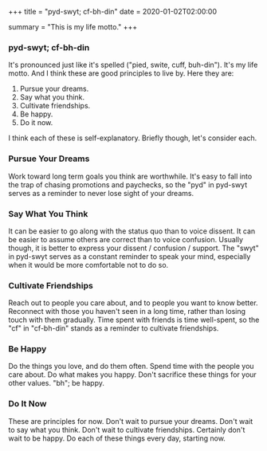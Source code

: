 +++
title = "pyd-swyt; cf-bh-din"
date = 2020-01-02T02:00:00

summary = "This is my life motto."
+++

### pyd-swyt; cf-bh-din

It's pronounced just like it's spelled ("pied, swite, cuff, buh-din"). It's my life motto.
And I think these are good principles to live by. Here they are:

1. Pursue your dreams.
1. Say what you think.
1. Cultivate friendships.
1. Be happy.
1. Do it now.

I think each of these is self-explanatory. Briefly though, let's consider each.

### Pursue Your Dreams

Work toward long term goals you think are worthwhile.
It's easy to fall into the trap of chasing promotions and paychecks, so the "pyd" in pyd-swyt serves as a reminder to never lose sight of your dreams.

### Say What You Think

It can be easier to go along with the status quo than to voice dissent.
It can be easier to assume others are correct than to voice confusion.
Usually though, it is better to express your dissent / confusion / support.
The "swyt" in pyd-swyt serves as a constant reminder to speak your mind, especially when it would be more comfortable not to do so.

### Cultivate Friendships

Reach out to people you care about, and to people you want to know better.
Reconnect with those you haven't seen in a long time, rather than losing touch with them gradually.
Time spent with friends is time well-spent, so the "cf" in "cf-bh-din" stands as a reminder to cultivate friendships.

### Be Happy

Do the things you love, and do them often.
Spend time with the people you care about.
Do what makes you happy.
Don't sacrifice these things for your other values.
"bh"; be happy.

### Do It Now

These are principles for now.
Don't wait to pursue your dreams.
Don't wait to say what you think.
Don't wait to cultivate friendships.
Certainly don't wait to be happy.
Do each of these things every day, starting now.
